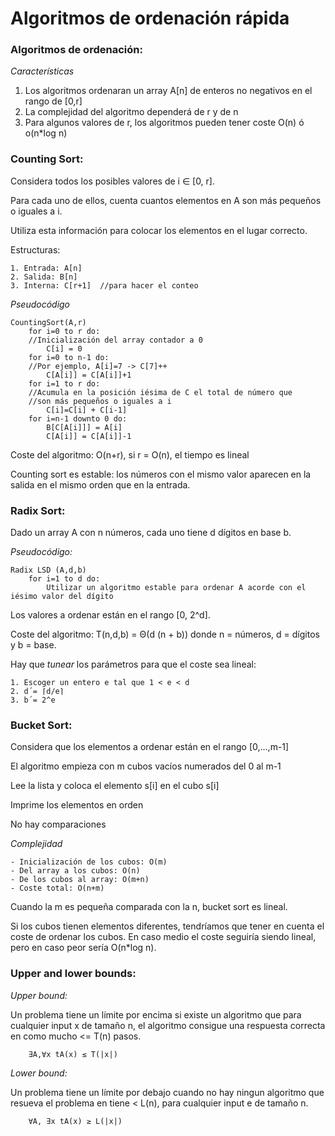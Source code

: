 # Algoritmos de ordenación rápida

### **Algoritmos de ordenación:**

*Características*

1. Los algoritmos ordenaran un array A[n] de enteros no negativos en el rango de [0,r]
2. La complejidad del algoritmo dependerá de r y de n
3. Para algunos valores de r, los algoritmos pueden tener coste O(n) ó o(n*log n)
 

 
### **Counting Sort:** 

Considera todos los posibles valores de i ∈ [0, r].

Para cada uno de ellos, cuenta cuantos elementos en A son más pequeños o iguales a i.

Utiliza esta información para colocar los elementos en el lugar correcto.

Estructuras: 

    1. Entrada: A[n] 
    2. Salida: B[n]
    3. Interna: C[r+1]  //para hacer el conteo

*Pseudocódigo*

    CountingSort(A,r)
        for i=0 to r do:
        //Inicialización del array contador a 0
            C[i] = 0
        for i=0 to n-1 do:
        //Por ejemplo, A[i]=7 -> C[7]++
            C[A[i]] = C[A[i]]+1
        for i=1 to r do:
        //Acumula en la posición iésima de C el total de número que
        //son más pequeños o iguales a i
            C[i]=C[i] + C[i-1]
        for i=n-1 downto 0 do:
            B[C[A[i]]] = A[i]
            C[A[i]] = C[A[i]]-1
    
Coste del algoritmo: O(n+r), si r = O(n), el tiempo es lineal

Counting sort es estable: los números con el mismo valor aparecen en la salida en el mismo orden que en la entrada. 


### **Radix Sort:** 

Dado un array A con n números, cada uno tiene d dígitos en base b.


*Pseudocódigo:*

    Radix LSD (A,d,b)
        for i=1 to d do:
            Utilizar un algoritmo estable para ordenar A acorde con el iésimo valor del dígito
            
Los valores a ordenar están en el rango [0, 2^d].

    
Coste del algoritmo: T(n,d,b) = Θ(d (n + b)) donde n = números, d = dígitos y b = base.

Hay que *tunear* los parámetros para que el coste sea lineal:

    1. Escoger un entero e tal que 1 < e < d
    2. d´= ⌈d/e⌉
    3. b´= 2^e

### **Bucket Sort:** 

Considera que los elementos a ordenar están en el rango [0,...,m-1]

El algoritmo empieza con m cubos vacíos numerados del 0 al m-1

Lee la lista y coloca el elemento s[i] en el cubo s[i]

Imprime los elementos en orden

No hay comparaciones

*Complejidad*

    - Inicialización de los cubos: O(m)
    - Del array a los cubos: O(n)
    - De los cubos al array: O(m+n)
    - Coste total: O(n+m)
    
Cuando la m es pequeña comparada con la n, bucket sort es lineal.

Si los cubos tienen elementos diferentes, tendríamos que tener en cuenta el coste de ordenar los cubos. En caso medio el coste seguiría siendo lineal, pero en caso peor sería O(n*log n). 


### **Upper and lower bounds:** 

*Upper bound:*

Un problema tiene un límite por encima si existe un algoritmo que para cualquier input x de tamaño n, el algoritmo consigue una respuesta correcta en como mucho <= T(n) pasos.
        
        ∃A,∀x tA(x) ≤ T(|x|)

*Lower bound:*

Un problema tiene un límite por debajo cuando no hay ningun algoritmo que resueva el problema en tiene < L(n), para cualquier input e de tamaño n.

        ∀A, ∃x tA(x) ≥ L(|x|)

